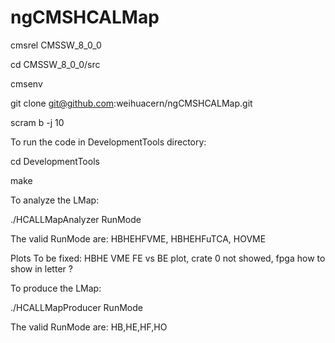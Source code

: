# ngCMSHCALMap

cmsrel CMSSW_8_0_0

cd CMSSW_8_0_0/src

cmsenv

git clone git@github.com:weihuacern/ngCMSHCALMap.git

scram b -j 10

To run the code in DevelopmentTools directory:

cd DevelopmentTools

make

To analyze the LMap:

./HCALLMapAnalyzer RunMode

The valid RunMode are: HBHEHFVME, HBHEHFuTCA, HOVME

Plots To be fixed: HBHE VME FE vs BE plot, crate 0 not showed, fpga how to show in letter ?

To produce the LMap:

./HCALLMapProducer RunMode

The valid RunMode are: HB,HE,HF,HO
